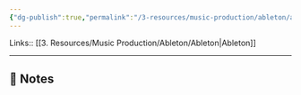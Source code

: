 ```yaml
---
{"dg-publish":true,"permalink":"/3-resources/music-production/ableton/ableton-default-su-dropping-sampler/","tags":["note"]}
---
```


Links:: [[3. Resources/Music Production/Ableton/Ableton\|Ableton]]

---

## 📝 Notes



